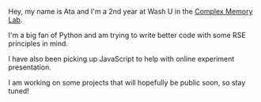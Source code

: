 Hey, my name is Ata and I'm a 2nd year at Wash U in the [Complex Memory Lab](https://sites.wustl.edu/complexmemlab/#:~:text=We%20are%20a%20cognitive%20neuroscience,neurocognitive%20aging%20affects%20these%20processes).

I'm a big fan of Python and am trying to write better code with some RSE principles in mind. 

I have also been picking up JavaScript to help with online experiment presentation.

I am working on some projects that will hopefully be public soon, so stay tuned!

